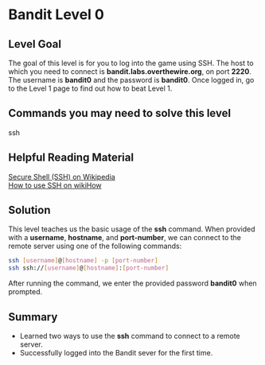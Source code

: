 # Bandit Level 0
## Level Goal
The goal of this level is for you to log into the game using SSH.
The host to which you need to connect is **bandit.labs.overthewire.org**, on port **2220**.
The username is **bandit0** and the password is **bandit0**.
Once logged in, go to the Level 1 page to find out how to beat Level 1.

## Commands you may need to solve this level
ssh

## Helpful Reading Material
[Secure Shell (SSH) on Wikipedia](https://en.wikipedia.org/wiki/Secure_Shell)  
[How to use SSH on wikiHow](https://www.wikihow.com/Use-SSH)

## Solution
This level teaches us the basic usage of the **ssh** command.
When provided with a **username**, **hostname**, and **port-number**, we can connect to the remote server using one of the following commands:
```bash
ssh [username]@[hostname] -p [port-number]
ssh ssh://[username]@[hostname]:[port-number]
```
After running the command, we enter the provided password **bandit0** when prompted.

## Summary
- Learned two ways to use the **ssh** command to connect to a remote server.
- Successfully logged into the Bandit sever for the first time.
